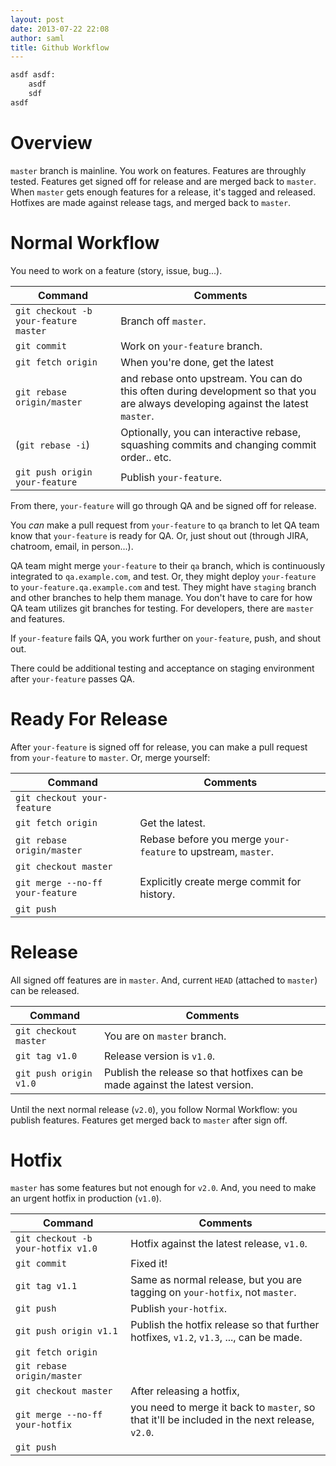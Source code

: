```yaml
---
layout: post
date: 2013-07-22 22:08
author: saml
title: Github Workflow
---
```


```bash
asdf asdf:
    asdf
    sdf
asdf
```

# Overview

`master` branch is mainline. You work on features. Features are throughly tested.
Features get signed off for release and are merged back to `master`.
When `master` gets enough features for a release, it's tagged and released.
Hotfixes are made against release tags, and merged back to `master`.

# Normal Workflow

You need to work on a feature (story, issue, bug...).

Command | Comments 
--------|--------- 
`git checkout -b your-feature master` | Branch off `master`. 
`git commit`                          | Work on `your-feature` branch.
`git fetch origin`                    | When you're done, get the latest
`git rebase origin/master`            |     and rebase onto upstream. You can do this often during development so that you are always developing against the latest `master`.
(`git rebase -i`)                     | Optionally, you can interactive rebase, squashing commits and changing commit order.. etc.
`git push origin your-feature`        | Publish `your-feature`. 

From there, `your-feature` will go through QA and be signed off for release.

You _can_ make a pull request from `your-feature` to `qa` branch to
let QA team know that `your-feature` is ready for QA. 
Or, just shout out (through JIRA, chatroom, email, in person...).

QA team might merge `your-feature` to their `qa` branch, which is continuously integrated to `qa.example.com`, and test. 
Or, they might deploy `your-feature` to `your-feature.qa.example.com` and test.
They might have `staging` branch and other branches to help them manage.
You don't have to care for how QA team utilizes git branches for testing. 
For developers, there are `master` and features.

If `your-feature` fails QA, you work further on `your-feature`, push, and shout out.

There could be additional testing and acceptance on staging environment after `your-feature` passes QA.


# Ready For Release

After `your-feature` is signed off for release, you can make a pull request from `your-feature` to `master`.
Or, merge yourself:

Command | Comments
--------|----------
`git checkout your-feature` |
`git fetch origin` | Get the latest.
`git rebase origin/master` | Rebase before you merge `your-feature` to upstream, `master`.
`git checkout master` |
`git merge --no-ff your-feature` | Explicitly create merge commit for history.
`git push` |


# Release

All signed off features are in `master`. And, current `HEAD` (attached to `master`) can be released.

Command | Comments
--------|----------
`git checkout master`      | You are on `master` branch.
`git tag v1.0`             | Release version is `v1.0`.
`git push origin v1.0`     | Publish the release so that hotfixes can be made against the latest version.

Until the next normal release (`v2.0`), you follow Normal Workflow: you publish features. 
Features get merged back to `master` after sign off.

# Hotfix

`master` has some features but not enough for `v2.0`.
And, you need to make an urgent hotfix in production (`v1.0`).

Command | Comments
--------|----------
`git checkout -b your-hotfix v1.0` | Hotfix against the latest release, `v1.0`.
`git commit`                       | Fixed it!
`git tag v1.1`                     | Same as normal release, but you are tagging on `your-hotfix`, not `master`. 
`git push`                         | Publish `your-hotfix`.
`git push origin v1.1`             | Publish the hotfix release so that further hotfixes, `v1.2`, `v1.3`, ..., can be made.
`git fetch origin`                 | 
`git rebase origin/master`         |
`git checkout master`              | After releasing a hotfix, 
`git merge --no-ff your-hotfix`    |    you need to merge it back to `master`, so that it'll be included in the next release, `v2.0`.
`git push`                         |






